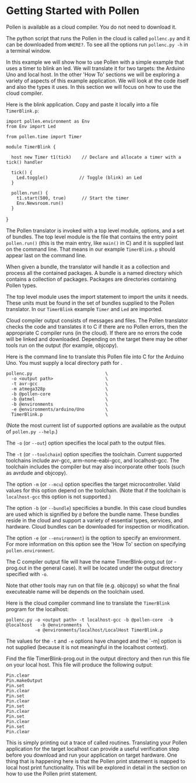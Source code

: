 
Getting Started with Pollen
==========

Pollen is available as a cloud compiler. You do not need to download it. 

The python script that runs the Pollen in the cloud is called `pollenc.py` and it can be downloaded from `WHERE?`.  To see all the options run `pollenc.py -h` in a terminal window. 

In this example we will show how to use Pollen with a simple example that uses a timer to blink an led. We will translate it for two targets: the Arduino Uno and local host.  In the other 'How To' sections we will be exploring a variety of aspects of this example application. We will look at the code itself and also the types it uses. In this section we will focus on how to use the cloud compiler. 

Here is the blink application. Copy and paste it locally into a file `TimerBlink.p`:

    import pollen.environment as Env
    from Env import Led
  
    from pollen.time import Timer
  
    module TimerBlink {
  
      host new Timer t1(tick)    // Declare and allocate a timer with a tick() handler
    
      tick() {
        Led.toggle()            // Toggle (blink) an Led
      }
    
      pollen.run() {
        t1.start(500, true)      // Start the timer
        Env.Newsroom.run()
      }
  }


The Pollen translator is invoked with a top level module, options, and a set of bundles.  The top level module is the file that contains the entry point `pollen.run()` (this is the main entry, like `main()` in C) and it is supplied last on the command line.  That means in our example `TimerBlink.p` should appear last on the command line. 

When given a bundle, the translator will handle it as a collection and process all the contained packages.  A bundle is a named directory which contains a collection of packages.  Packages are directories containing Pollen types.

The top level module uses the import statement to import the units it needs. These units must be found in the set of bundles supplied to the Pollen translator. In our `TimerBlink` example `Timer` and `Led` are imported.

Cloud compiler output consists of messages and files. The Pollen translator checks the code and translates it to C if there are no Pollen errors, then the appropriate C compiler runs (in the cloud). If there are no errors the code will be linked and downloaded. Depending on the target there may be other tools run on the output (for example, objcopy). 

Here is the command line to translate this Pollen file into C for the Arduino Uno. You must supply a local directory path for <output path>.

    pollenc.py                            \
      -o <output path>                    \    
      -t avr-gcc                          \
      -m atmega328p                       \
      -b @pollen-core                     \
      -b @atmel                           \
      -b @environments                    \
      -e @environments/arduino/Uno        \
      TimerBlink.p                        \

(Note the most current list of supported options are available as the output of `pollen.py --help`.)

The `-o` (or `--out`) option specifies the local path to the output files.

The `-t` (or `--toolchain`) option specifies the toolchain. Current supported toolchains include avr-gcc,
arm-none-eabi-gcc, and localhost-gcc. The toolchain includes the compiler but may also incorporate other tools (such as avrdude and objcopy).

The option `-m` (or `--mcu`) option specifies the target microcontroller. Valid values for this option depend on the toolchain. (Note that if the toolchain is `localhost-gcc` this option is not supported.)

The option `-b` (or `--bundle`) specificies a bundle. In this case cloud bundles are used which is signified by `@` before the bundle name. These bundles reside in the cloud and support a variety of essential types, services, and hardware. Cloud bundles can be downloaded for inspection or modification. 

The option `-e` (or `--environment`) is the option to specify an environment. For more information on this option see the 'How To' section on specifying `pollen.environment`.

The C compiler output file will have the name TimerBlink-prog.out (or <top level module name>-prog.out in the general case). It will be located under the output directory specified with `-o`.

Note that other tools may run on that file (e.g. objcopy) so  what the final executeable name will be depends on the toolchain used.

Here is the cloud compiler command line to translate the `TimerBlink` program for the localhost:

    pollenc.py -o <output path> -t localhost-gcc -b @pollen-core  -b @localhost   -b @environments  \ 
               -e @environments/localhost/LocalHost TimerBlink.p

The values for the `-t` and `-e` options have changed and the `-m] option is not supplied (because it is not meaningful in the localhost context). 

Find the file TimerBlink-prog.out in the output directory and then run this file on your local host.  This file will produce the following output:

    Pin.clear
    Pin.makeOutput
    Pin.set
    Pin.clear
    Pin.set
    Pin.clear
    Pin.set
    Pin.clear
    Pin.set
    Pin.clear
    Pin.set
    Pin.clear

This is simply printing out a trace of called routines. Translating your Pollen application for the target localhost can provide a useful verification step before you download and run your application on target hardware.  One thing that is happening here is that the Pollen print statement is mapped to local host print functionality. This will be explored in detail in the section on how to use the Pollen print statement.

